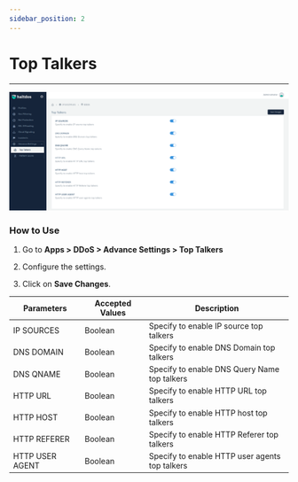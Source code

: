 ```yaml
---
sidebar_position: 2
---
```


# Top Talkers

---

![](\img\ddos\ddos26.png)

### How to Use

1. Go to **Apps > DDoS > Advance Settings > Top Talkers**

2. Configure the settings.

3. Click on **Save Changes**.

| Parameters      | Accepted Values | Description                                    |
|-----------------|-----------------|------------------------------------------------|
| IP SOURCES      | Boolean         | Specify to enable IP source top talkers        |
| DNS DOMAIN      | Boolean         | Specify to enable DNS Domain top talkers       |
| DNS QNAME       | Boolean         | Specify to enable DNS Query Name top talkers   |
| HTTP URL        | Boolean         | Specify to enable HTTP URL top talkers         |
| HTTP HOST       | Boolean         | Specify to enable HTTP host top talkers        |
| HTTP REFERER    | Boolean         | Specify to enable HTTP Referer top talkers     |
| HTTP USER AGENT | Boolean         | Specify to enable HTTP user agents top talkers |
